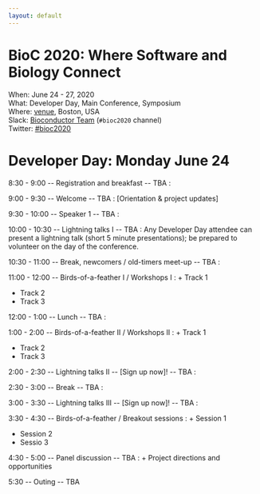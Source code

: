 ```yaml
---
layout: default
---
```

# BioC 2020: Where Software and Biology Connect

When: June 24 - 27, 2020<br />
What: Developer Day, Main Conference, Symposium<br />
Where: [venue], Boston, USA<br />
Slack: [Bioconductor Team][] (`#bioc2020` channel)<br />
Twitter: [#bioc2020][tweet]<br />

[tweet]: https://twitter.com/hashtag/bioc2020?f=tweets
[venue]: ./travel-accommodations
[Bioconductor Team]: https://bioc-community.herokuapp.com/
[course AMI]: https://courses.bioconductor.org

# Developer Day: Monday June 24

<!-- [DEVELOPER DAY NOTES][] -->

8:30 - 9:00 -- Registration and breakfast -- TBA
: 
 
9:00 - 9:30 -- Welcome -- TBA
: [Orientation & project updates]
 
9:30 - 10:00 -- Speaker 1 -- TBA
:  
 
10:00 - 10:30 -- Lightning talks I -- TBA
: Any Developer Day attendee can present a lightning talk (short 5
  minute presentations); be prepared to volunteer on the day of the
  conference.
 
10:30 - 11:00 -- Break, newcomers / old-timers meet-up -- TBA
:  
 
11:00 - 12:00 -- Birds-of-a-feather I / Workshops I
: + Track 1
  + Track 2
  + Track 3
 
12:00 - 1:00 -- Lunch -- TBA
:  
 
1:00 - 2:00 -- Birds-of-a-feather II / Workshops II
: + Track 1
  + Track 2
  + Track 3
 

2:00 - 2:30 -- Lightning talks II -- [Sign up now]! -- TBA
:  
 
2:30 - 3:00 -- Break -- TBA
:  
 
3:00 - 3:30 -- Lightning talks III  -- [Sign up now]! -- TBA
:  
 
3:30 - 4:30 -- Birds-of-a-feather / Breakout sessions
: + Session 1
  + Session 2
  + Sessio 3
 
4:30 - 5:00 -- Panel discussion -- TBA
: + Project directions and opportunities
 
5:30 -- Outing -- TBA
 
